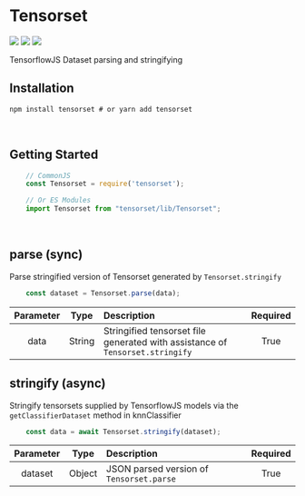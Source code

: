 # Tensorset

![](https://img.shields.io/npm/dw/tensorset?color=16697A&style=for-the-badge)
![](https://img.shields.io/npm/v/tensorset?color=DB6400&style=for-the-badge)
![](https://img.shields.io/github/license/swimauger/tensorset?color=FFA62B&style=for-the-badge)

TensorflowJS Dataset parsing and stringifying

## **Installation**

`npm install tensorset # or yarn add tensorset`

<br>

## **Getting Started**
```javascript
    // CommonJS
    const Tensorset = require('tensorset');

    // Or ES Modules
    import Tensorset from "tensorset/lib/Tensorset";
```

<br>

## parse (sync)
Parse stringified version of Tensorset generated by `Tensorset.stringify`
```JavaScript
    const dataset = Tensorset.parse(data);
```
| Parameter | Type     | Description                                                                   | Required |
| :-------: | :------: | :---------------------------------------------------------------------------- | :------: |
| data      | String   | Stringified tensorset file generated with assistance of `Tensorset.stringify` | True     |

## stringify (async)
Stringify tensorsets supplied by TensorflowJS models via the `getClassifierDataset` method in knnClassifier
```JavaScript
    const data = await Tensorset.stringify(dataset);
```
| Parameter | Type     | Description                              | Required |
| :-------: | :------: | :--------------------------------------- | :------: |
| dataset   | Object   | JSON parsed version of `Tensorset.parse` | True     |
